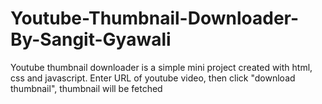 # Youtube-Thumbnail-Downloader-By-Sangit-Gyawali
Youtube thumbnail downloader is a simple mini project created with html, css and javascript. Enter URL of youtube video, then click "download thumbnail", thumbnail will be fetched
